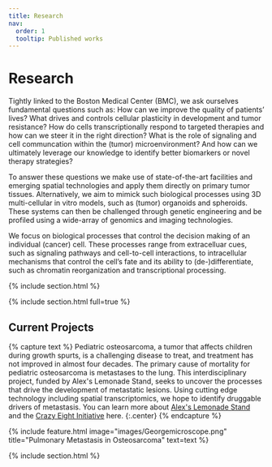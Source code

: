 ```yaml
---
title: Research
nav:
  order: 1
  tooltip: Published works
---
```


# <i class="fas fa-microscope"></i>Research
Tightly linked to the Boston Medical Center (BMC), we ask ourselves fundamental questions such as: How can we improve the quality of patients’ lives? What drives and controls cellular plasticity in development and tumor resistance? How do cells transcriptionally respond to targeted therapies and how can we steer it in the right direction? What is the role of signaling and cell communcation within the (tumor) microenvironment? And how can we ultimately leverage our knowledge to identify better biomarkers or novel therapy strategies?

To answer these questions we make use of state-of-the-art facilities and emerging spatial technologies and apply them directly on primary tumor tissues. Alternatively, we aim to mimick such biological processes using 3D multi-cellular in vitro models, such as (tumor) organoids and spheroids. These systems can then be challenged through genetic engineering and be profiled using a wide-array of genomics and imaging technologies.

We focus on biological processes that control the decision making of an individual (cancer) cell. These processes range from extracelluar cues, such as signaling pathways and cell-to-cell interactions, to intracellular mechanisms that control the cell’s fate and its ability to (de-)differentiate, such as chromatin reorganization and transcriptional processing.

{% include section.html %}

{% include section.html full=true %}

## Current Projects

{% capture text %}
Pediatric osteosarcoma, a tumor that affects children during growth spurts, is a challenging disease to treat, and treatment has not improved in almost four decades. The primary cause of mortality for pediatric osteosarcoma is metastases to the lung. This interdisciplinary project, funded by Alex's Lemonade Stand, seeks to uncover the processes that drive the development of metastatic lesions. Using cutting edge technology including spatial transcriptomics, we hope to identify druggable drivers of metastasis. You can learn more about [Alex's Lemonade Stand](https://www.alexslemonade.org/) and the [Crazy Eight Initiative](https://www.alexslemonade.org/crazy-8-initiative) here.
{:.center}
{% endcapture %}

{%
  include feature.html
  image="images/Georgemicroscope.png"
  title="Pulmonary Metastasis in Osteosarcoma"
  text=text
%}

{% include section.html %}


